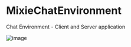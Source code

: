 # MixieChatEnvironment
Chat Environment -  Client and Server application

![image](https://user-images.githubusercontent.com/77199764/133135498-49a4ab5f-b306-47ec-9142-c6fdd1ed19c1.png)
